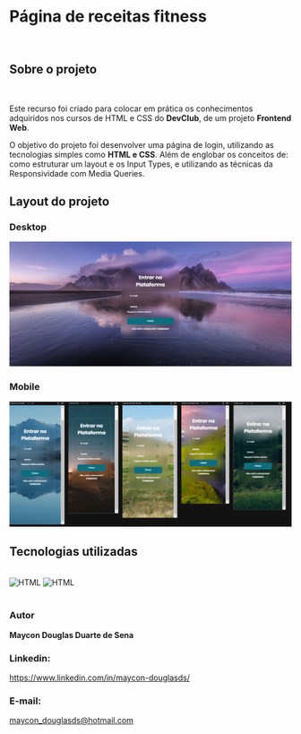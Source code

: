 <h1>Página de receitas fitness</h1>
<br>
<h2>Sobre o projeto</h2>
<br>
<p>Este recurso foi criado para colocar em prática os conhecimentos adquiridos nos cursos de HTML e CSS do <b>DevClub</b>, de um projeto <b>Frontend Web</b>.</p>

<p>O objetivo do projeto foi desenvolver uma página de login, utilizando as tecnologias simples como <b>HTML e CSS</b>. Além de englobar os conceitos de: como estruturar um layout e os Input Types, e utilizando as técnicas da Responsividade com Media Queries.</p>

<h2>Layout do projeto</h2>
<h3>Desktop</h3>
<img src="https://raw.githubusercontent.com/maycon-douglasd/tela-de-login/99a6387468c94c103e11849735c34c2b8f33cded/src/img/desktop.png" width="550px"/>

<h3>Mobile</h3>
<img src= "https://raw.githubusercontent.com/maycon-douglasd/tela-de-login/99a6387468c94c103e11849735c34c2b8f33cded/src/img/mobile.png" width="700px"/>

<h2>Tecnologias utilizadas</h2>

<div style="display: inline_block"><br> 
 <img aling= "center" alt="HTML" src="https://img.shields.io/badge/HTML5-E34F26?style=for-the-badge&logo=html5&logoColor=white"/> 
 <img aling= "center" alt="HTML" src="https://img.shields.io/badge/CSS3-1572B6?style=for-the-badge&logo=css3&logoColor=white"/>
</div>
<br>
<h3>Autor</h3>

<strong>Maycon Douglas Duarte de Sena</strong>

<h3>Linkedin:</h3>
<a href= "https://www.linkedin.com/in/maycon-douglasds/" target="_blank">https://www.linkedin.com/in/maycon-douglasds/</a>

<h3>E-mail:</h3> <a href="mailto:maycon_douglasds@hotmail.com" target="_blank">maycon_douglasds@hotmail.com</a>

